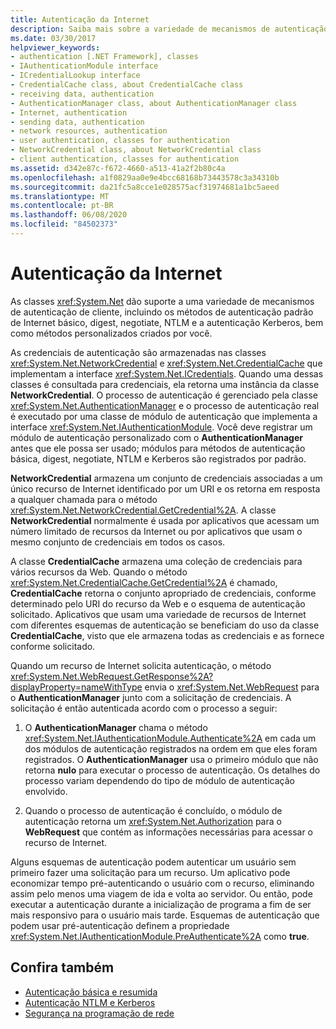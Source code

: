 ```yaml
---
title: Autenticação da Internet
description: Saiba mais sobre a variedade de mecanismos de autenticação de cliente que o System.Net classes dá suporte para seus aplicativos no .NET Framework.
ms.date: 03/30/2017
helpviewer_keywords:
- authentication [.NET Framework], classes
- IAuthenticationModule interface
- ICredentialLookup interface
- CredentialCache class, about CredentialCache class
- receiving data, authentication
- AuthenticationManager class, about AuthenticationManager class
- Internet, authentication
- sending data, authentication
- network resources, authentication
- user authentication, classes for authentication
- NetworkCredential class, about NetworkCredential class
- client authentication, classes for authentication
ms.assetid: d342e87c-f672-4660-a513-41a2f2b80c4a
ms.openlocfilehash: a1f0829aa0e9e4bcc68168b73443578c3a34310b
ms.sourcegitcommit: da21fc5a8cce1e028575acf31974681a1bc5aeed
ms.translationtype: MT
ms.contentlocale: pt-BR
ms.lasthandoff: 06/08/2020
ms.locfileid: "84502373"
---
```

# <a name="internet-authentication"></a>Autenticação da Internet
As classes <xref:System.Net> dão suporte a uma variedade de mecanismos de autenticação de cliente, incluindo os métodos de autenticação padrão de Internet básico, digest, negotiate, NTLM e a autenticação Kerberos, bem como métodos personalizados criados por você.  
  
 As credenciais de autenticação são armazenadas nas classes <xref:System.Net.NetworkCredential> e <xref:System.Net.CredentialCache> que implementam a interface <xref:System.Net.ICredentials>. Quando uma dessas classes é consultada para credenciais, ela retorna uma instância da classe **NetworkCredential**. O processo de autenticação é gerenciado pela classe <xref:System.Net.AuthenticationManager> e o processo de autenticação real é executado por uma classe de módulo de autenticação que implementa a interface <xref:System.Net.IAuthenticationModule>. Você deve registrar um módulo de autenticação personalizado com o **AuthenticationManager** antes que ele possa ser usado; módulos para métodos de autenticação básica, digest, negotiate, NTLM e Kerberos são registrados por padrão.  
  
 **NetworkCredential** armazena um conjunto de credenciais associadas a um único recurso de Internet identificado por um URI e os retorna em resposta a qualquer chamada para o método <xref:System.Net.NetworkCredential.GetCredential%2A>. A classe **NetworkCredential** normalmente é usada por aplicativos que acessam um número limitado de recursos da Internet ou por aplicativos que usam o mesmo conjunto de credenciais em todos os casos.  
  
 A classe **CredentialCache** armazena uma coleção de credenciais para vários recursos da Web. Quando o método <xref:System.Net.CredentialCache.GetCredential%2A> é chamado, **CredentialCache** retorna o conjunto apropriado de credenciais, conforme determinado pelo URI do recurso da Web e o esquema de autenticação solicitado. Aplicativos que usam uma variedade de recursos de Internet com diferentes esquemas de autenticação se beneficiam do uso da classe **CredentialCache**, visto que ele armazena todas as credenciais e as fornece conforme solicitado.  
  
 Quando um recurso de Internet solicita autenticação, o método <xref:System.Net.WebRequest.GetResponse%2A?displayProperty=nameWithType> envia o <xref:System.Net.WebRequest> para o **AuthenticationManager** junto com a solicitação de credenciais. A solicitação é então autenticada acordo com o processo a seguir:  
  
1. O **AuthenticationManager** chama o método <xref:System.Net.IAuthenticationModule.Authenticate%2A> em cada um dos módulos de autenticação registrados na ordem em que eles foram registrados. O **AuthenticationManager** usa o primeiro módulo que não retorna **nulo** para executar o processo de autenticação. Os detalhes do processo variam dependendo do tipo de módulo de autenticação envolvido.  
  
2. Quando o processo de autenticação é concluído, o módulo de autenticação retorna um <xref:System.Net.Authorization> para o **WebRequest** que contém as informações necessárias para acessar o recurso de Internet.  
  
 Alguns esquemas de autenticação podem autenticar um usuário sem primeiro fazer uma solicitação para um recurso. Um aplicativo pode economizar tempo pré-autenticando o usuário com o recurso, eliminando assim pelo menos uma viagem de ida e volta ao servidor. Ou então, pode executar a autenticação durante a inicialização de programa a fim de ser mais responsivo para o usuário mais tarde. Esquemas de autenticação que podem usar pré-autenticação definem a propriedade <xref:System.Net.IAuthenticationModule.PreAuthenticate%2A> como **true**.  
  
## <a name="see-also"></a>Confira também

- [Autenticação básica e resumida](basic-and-digest-authentication.md)
- [Autenticação NTLM e Kerberos](ntlm-and-kerberos-authentication.md)
- [Segurança na programação de rede](security-in-network-programming.md)
